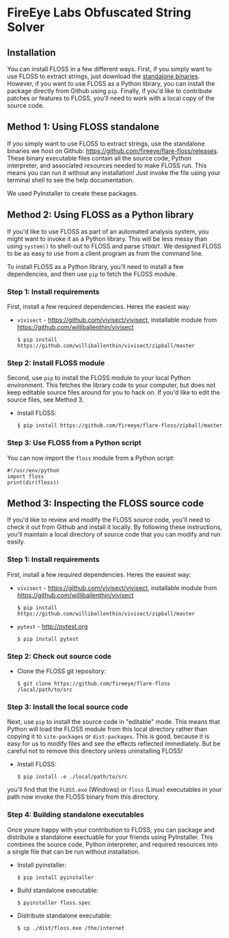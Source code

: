 # FireEye Labs Obfuscated String Solver

## Installation
You can install FLOSS in a few different ways.
First, if you simply want to use FLOSS to extract strings, just download
 the [standalone binaries](https://github.com/fireeye/flare-floss/releases).
However, if you want to use FLOSS as a Python library,
 you can install the package  directly from Github using `pip`.
Finally, if you'd like to contribute patches or features to FLOSS,
 you'll need to work with a local copy of the source code.

## Method 1: Using FLOSS standalone

If you simply want to use FLOSS to extract strings,
use the standalone binaries we host on Github:
 https://github.com/fireeye/flare-floss/releases.
These binary executable files contain all the source code,
 Python interpreter, and associated resources needed to make FLOSS run.
This means you can run it without any installation!
Just invoke the file using your terminal shell to see the help documentation.

We used PyInstaller to create these packages.


## Method 2: Using FLOSS as a Python library

If you'd like to use FLOSS as part of an automated analysis system,
 you might want to invoke it as a Python library.
This will be less messy than using `system()` to shell-out
 to FLOSS and parse `STDOUT`.
We designed FLOSS to be as easy to use from a client program as from
 the command line.

To install FLOSS as a Python library, you'll need to install a few
 dependencies, and then use `pip` to fetch the FLOSS module.

### Step 1: Install requirements

First, install a few required dependencies.
Heres the easiest way:

- `vivisect` - https://github.com/vivisect/vivisect, installable module from https://github.com/williballenthin/vivisect

    `$ pip install https://github.com/williballenthin/vivisect/zipball/master`

### Step 2: Install FLOSS module

Second, use `pip` to install the FLOSS module to your local
 Python environment.
This fetches the library code to your computer, but does not keep
 editable source files around for you to hack on.
If you'd like to edit the source files, see Method 3.

- Install FLOSS:

    `$ pip install https://github.com/fireeye/flare-floss/zipball/master`


### Step 3: Use FLOSS from a Python script

You can now import the `floss` module from a Python script:

    #!/usr/env/python
    import floss
    print(dir(floss))


## Method 3: Inspecting the FLOSS source code

If you'd like to review and modify the FLOSS source code,
 you'll need to check it out from Github and install it locally.
By following these instructions, you'll maintain a local directory
 of source code that you can modify and run easily.

### Step 1: Install requirements

First, install a few required dependencies.
Heres the easiest way:

- `vivisect` - https://github.com/vivisect/vivisect, installable module from https://github.com/williballenthin/vivisect

    `$ pip install https://github.com/williballenthin/vivisect/zipball/master`

- `pytest` - http://pytest.org

    `$ pip install pytest`

### Step 2: Check out source code

- Clone the FLOSS git repository:

    `$ git clone https://github.com/fireeye/flare-floss /local/path/to/src`

### Step 3: Install the local source code

Next, use `pip` to install the source code in "editable" mode.
This means that Python will load the FLOSS module from this local
 directory rather than copying it to `site-packages` or `dist-packages`.
This is good, because it is easy for us to modify files and see the
 effects reflected immediately.
But be careful not to remove this directory unless uninstalling FLOSS!

- Install FLOSS:

    `$ pip install -e ./local/path/to/src`

you'll find that the `FLOSS.exe` (Windows) or `floss` (Linux) executables
 in your path now invoke the FLOSS binary from this directory.

### Step 4: Building standalone executables

Once youre happy with your contribution to FLOSS, you can package and
 distribute a standalone exectuable for your friends using PyInstaller.
This combines the source code, Python interpreter, and required resources
 into a single file that can be run without installation.

- Install pyinstaller:

    `$ pip install pyinstaller`

- Build standalone executable:

    `$ pyinstaller floss.spec`

- Distribute standalone executable:

    `$ cp ./dist/floss.exe /the/internet`

